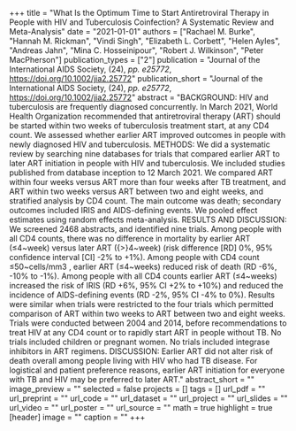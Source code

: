 +++
title = "What Is the Optimum Time to Start Antiretroviral Therapy in People with HIV and Tuberculosis Coinfection? A Systematic Review and Meta-Analysis"
date = "2021-01-01"
authors = ["Rachael M. Burke", "Hannah M. Rickman", "Vindi Singh", "Elizabeth L. Corbett", "Helen Ayles", "Andreas Jahn", "Mina C. Hosseinipour", "Robert J. Wilkinson", "Peter MacPherson"]
publication_types = ["2"]
publication = "Journal of the International AIDS Society, (24), _pp. e25772_, https://doi.org/10.1002/jia2.25772"
publication_short = "Journal of the International AIDS Society, (24), _pp. e25772_, https://doi.org/10.1002/jia2.25772"
abstract = "BACKGROUND: HIV and tuberculosis are frequently diagnosed concurrently. In March 2021, World Health Organization recommended that antiretroviral therapy (ART) should be started within two weeks of tuberculosis treatment start, at any CD4 count. We assessed whether earlier ART improved outcomes in people with newly diagnosed HIV and tuberculosis. METHODS: We did a systematic review by searching nine databases for trials that compared earlier ART to later ART initiation in people with HIV and tuberculosis. We included studies published from database inception to 12 March 2021. We compared ART within four weeks versus ART more than four weeks after TB treatment, and ART within two weeks versus ART between two and eight weeks, and stratified analysis by CD4 count. The main outcome was death; secondary outcomes included IRIS and AIDS-defining events. We pooled effect estimates using random effects meta-analysis. RESULTS AND DISCUSSION: We screened 2468 abstracts, and identified nine trials. Among people with all CD4 counts, there was no difference in mortality by earlier ART (≤4~week) versus later ART ({$>$}4~week) (risk difference [RD] 0\%, 95\% confidence interval [CI] -2\% to +1\%). Among people with CD4 count ≤50~cells/mm3 , earlier ART (≤4~weeks) reduced risk of death (RD -6\%, -10\% to -1\%). Among people with all CD4 counts earlier ART (≤4~weeks) increased the risk of IRIS (RD +6\%, 95\% CI +2\% to +10\%) and reduced the incidence of AIDS-defining events (RD -2\%, 95\% CI -4\% to 0\%). Results were similar when trials were restricted to the four trials which permitted comparison of ART within two weeks to ART between two and eight weeks. Trials were conducted between 2004 and 2014, before recommendations to treat HIV at any CD4 count or to rapidly start ART in people without TB. No trials included children or pregnant women. No trials included integrase inhibitors in ART regimens. DISCUSSION: Earlier ART did not alter risk of death overall among people living with HIV who had TB disease. For logistical and patient preference reasons, earlier ART initiation for everyone with TB and HIV may be preferred to later ART."
abstract_short = ""
image_preview = ""
selected = false
projects = []
tags = []
url_pdf = ""
url_preprint = ""
url_code = ""
url_dataset = ""
url_project = ""
url_slides = ""
url_video = ""
url_poster = ""
url_source = ""
math = true
highlight = true
[header]
image = ""
caption = ""
+++
